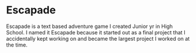 # Escapade
Escapade is a text based adventure game I created Junior yr in High School. I named it Escapade because it started out as a final project that I accidentally kept working on and became the largest project I worked on at the time.
